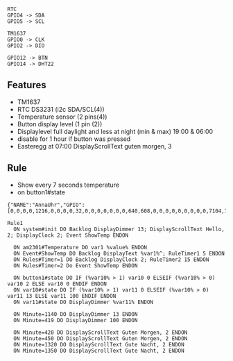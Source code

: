 ```
RTC
GPIO4 -> SDA
GPIO5 -> SCL

TM1637
GPIO0 -> CLK
GPIO2 -> DIO

GPIO12 -> BTN
GPIO14 -> DHT22
```
## Features
- TM1637
- RTC DS3231 (i2c SDA/SCL(4))
- Temperature sensor (2 pins(4))
- Button display level (1 pin (2))
- Displaylevel full daylight and less at night (min & max) 19:00 & 06:00
- disable for 1 hour if button was pressed
- Easteregg at 07:00 DisplayScrollText guten morgen, 3

## Rule
- Show every 7 seconds temperature
- on button1#state
```
{"NAME":"AnnaUhr","GPIO":[0,0,0,0,1216,0,0,0,0,32,0,0,0,0,0,0,0,640,608,0,0,0,0,0,0,0,0,0,7104,7136,0,0,0,0,0,0],"FLAG":0,"BASE":1}

Rule1
  ON system#init DO Backlog DisplayDimmer 13; DisplayScrollText Hello, 2; DisplayClock 2; Event ShowTemp ENDON

  ON am2301#Temperature DO var1 %value% ENDON
  ON Event#ShowTemp DO Backlog DisplayText %var1%^; RuleTimer1 5 ENDON
  ON Rules#Timer=1 DO Backlog DisplayClock 2; RuleTimer2 15 ENDON
  ON Rules#Timer=2 Do Event ShowTemp ENDON

  ON button1#state DO IF (%var10% > 1) var10 0 ELSEIF (%var10% > 0) var10 2 ELSE var10 0 ENDIF ENDON
  ON var10#state DO IF (%var10% > 1) var11 0 ELSEIF (%var10% > 0) var11 13 ELSE var11 100 ENDIF ENDON
  ON var11#state DO DisplayDimmer %var11% ENDON
  
  ON Minute=1140 DO DisplayDimmer 13 ENDON
  ON Minute=419 DO DisplayDimmer 100 ENDON

  ON Minute=420 DO DisplayScrollText Guten Morgen, 2 ENDON
  ON Minute=450 DO DisplayScrollText Guten Morgen, 2 ENDON
  ON Minute=1320 DO DisplayScrollText Gute Nacht, 2 ENDON
  ON Minute=1350 DO DisplayScrollText Gute Nacht, 2 ENDON
```
